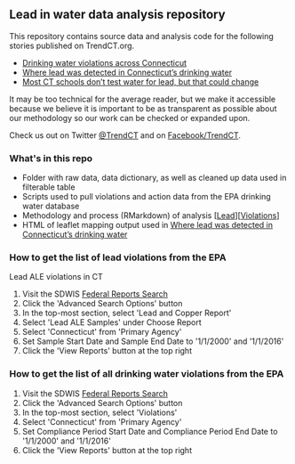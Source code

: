 
## Lead in water data analysis repository

This repository contains source data and analysis code for the following stories published on TrendCT.org. 

* [Drinking water violations across Connecticut](http://trendct.org/2016/04/06/drinking-water-violations-across-connecticut)
* [Where lead was detected in Connecticut’s drinking water](http://trendct.org/2016/04/04/where-lead-was-detected-in-connecticuts-drinking-water) 
* [Most CT schools don’t test water for lead, but that could change](http://ctmirror.org/2016/04/01/most-ct-schools-dont-test-water-for-lead-but-that-could-change)

It may be too technical for the average reader, but we make it accessible because we believe it is important to be as transparent as possible about our methodology so our work can be checked or expanded upon.

Check us out on Twitter [@TrendCT](http://www.trendct.org) and on [Facebook/TrendCT](https://www.facebook.com/trendct/).

### What's in this repo

* Folder with raw data, data dictionary, as well as cleaned up data used in filterable table
* Scripts used to pull violations and action data from the EPA drinking water database
* Methodology and process (RMarkdown) of analysis [[Lead](http://trendct.github.io/data/2016/03/lead-analysis/elevated_lead_levels.html)][[Violations](http://trendct.github.io/data/2016/03/lead-analysis/violations.html)]
* HTML of leaflet mapping output used in [Where lead was detected in Connecticut’s drinking water](http://trendct.org/2016/04/04/where-lead-was-detected-in-connecticuts-drinking-water) 

### How to get the list of lead violations from the EPA

Lead ALE violations in CT

1. Visit the SDWIS [Federal Reports Search](https://ofmpub.epa.gov/apex/sfdw/f?p=108:200:::NO)
2. Click the 'Advanced Search Options' button
3. In the top-most section, select 'Lead and Copper Report'
4. Select 'Lead ALE Samples' under Choose Report
5. Select 'Connecticut' from 'Primary Agency'
6. Set Sample Start Date and Sample End Date to '1/1/2000' and '1/1/2016'
7. Click the 'View Reports' button at the top right

### How to get the list of all drinking water violations from the EPA

1. Visit the SDWIS [Federal Reports Search](https://ofmpub.epa.gov/apex/sfdw/f?p=108:200:::NO)
2. Click the 'Advanced Search Options' button
3. In the top-most section, select 'Violations'
4. Select 'Connecticut' from 'Primary Agency'
5. Set Compliance Period Start Date and Compliance Period End Date to '1/1/2000' and '1/1/2016'
6. Click the 'View Reports' button at the top right

